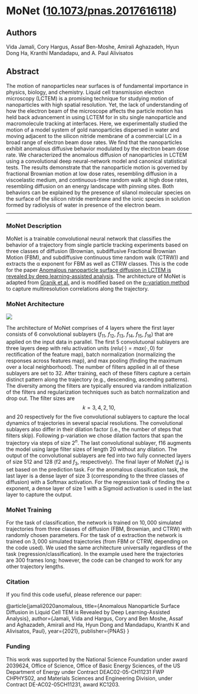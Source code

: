 # MoNet ([10.1073/pnas.2017616118](*))


## Authors

Vida Jamali, Cory Hargus, Assaf Ben-Moshe, Amirali Aghazadeh, Hyun Dong Ha, Kranthi Mandadapu, and A. Paul Alivisatos

## Abstract

The motion of nanoparticles near surfaces is of fundamental importance in physics, biology, and chemistry. Liquid cell transmission electron microscopy (LCTEM) is a promising technique for studying motion of nanoparticles with high spatial resolution. Yet, the lack of understanding of how the electron beam of the microscope affects the particle motion has held back advancement in using LCTEM for in situ single nanoparticle and macromolecule tracking at interfaces. Here, we experimentally studied the motion of a model system of gold nanoparticles dispersed in water and moving adjacent to the silicon nitride membrane of a commercial LC in a broad range of electron beam dose rates. We find that the nanoparticles exhibit anomalous diffusive behavior modulated by the electron beam dose rate. We characterized the anomalous diffusion of nanoparticles in LCTEM using a convolutional deep neural-network model and canonical statistical tests. The results demonstrate that the nanoparticle motion is governed by fractional Brownian motion at low dose rates, resembling diffusion in a viscoelastic medium, and continuous-time random walk at high dose rates, resembling diffusion on an energy landscape with pinning sites. Both behaviors can be explained by the presence of silanol molecular species on the surface of the silicon nitride membrane and the ionic species in solution formed by radiolysis of water in presence of the electron beam.

* * * * * *
### MoNet Description
MoNet is a trainable convolutional neural network that classifies the behavior of a trajectory from single particle tracking experiments based on three classes of diffusion (Brownian, subdiffusive Fractional Brownian Motion (FBM), and subdiffusive continuous time random walk (CTRW)) and extracts the α exponent for FBM as well as CTRW classes. This is the code for the paper [Anomalous nanoparticle surface diffusion in LCTEM is revealed by deep learning-assisted analysis](*). The architecture of MoNet is adapted from [Granik et al.](https://github.com/AnomDiffDB/DB) and is modified based on the [p-variation method](https://journals.aps.org/prl/abstract/10.1103/PhysRevLett.103.180602) to capture multiresolution correlations along the trajectory.

### MoNet Architecture
<img src="https://github.com/vidajamali/MoNet/images/MoNet-arc.png" />

The architecture of MoNet comprises of 4 layers where the first layer consists of 6 convolutional sublayers ($f_{11}$, $f_{12}$, $f_{13}$, $f_{14}$, $f_{15}$, $f_{16}$) that are applied on the input data in parallel. The first $5$ convolutuonal sublayers are three layers deep with relu activation units ($relu(·) = max(·,0)$ for rectification of the feature map), batch normalization (normalizing the responses across features map), and max pooling (finding the maximum over a local neighborhood). The number of filters applied in all of these sublayers are set to $32$. After training, each of these filters capture a certain distinct pattern along the trajectory (e.g., descending, ascending patterns). The diversity among the filters are typically ensured via random initialization of the filters and regularization techniques such as batch normalization and drop out. The filter sizes are $$k = 3, 4, 2, 10,$$ and $20$ respectively for the five convolutional sublayers to capture the local dynamics of trajectories in several spacial resolutions. The convolutional sublayers also differ in their dilation factor (i.e., the number of steps that filters skip). Following p-variation we chose dilation factors that span the trajectory via steps of size $2^n$. The last convolutional sublayer, f16 augments the model using large filter sizes of length $20$ without any dilation. The output of the convolutional sublayers are fed into two fully connected layers of size 512 and 128 (f2 and $f_3$, respectively). The final layer of MoNet ($f_4$) is set based on the prediction task. For the anomalous classification task, the last layer is a dense layer of size $3$ (corresponding to the three classes of diffusion) with a Softmax activation. For the regression task of finding the α exponent, a dense layer of size $1$ with a Sigmoid activation is used in the last layer to capture the output.

### MoNet Training
For the task of classification, the network is trained on $10,000$ simulated trajectories from three classes of diffusion (FBM, Brownian, and CTRW) with randomly chosen parameters. For the task of α extraction the network is trained on $3,000$ simulated trajectories (from FBM or CTRW, depending on the code used). We used the same architecture universally regardless of the task (regression/classification). In the example used here the trajectories are $300$ frames long; however, the code can be changed to work for any other trajectory lengths.

### Citation
If you find this code useful, please reference our paper:

@article{jamali2020anomalous,
  title={Anomalous Nanoparticle Surface Diffusion in Liquid Cell TEM is Revealed by Deep Learning-Assisted Analysis},
  author={Jamali, Vida and Hargus, Cory and Ben Moshe, Assaf and Aghazadeh, Amirali and Ha, Hyun Dong and Mandadapu, Kranthi K and Alivisatos, Paul},
  year={2021},
  publisher={PNAS}
}

### Funding
This work was supported by the National Science Foundation under award 2039624, Office of Science, Office of Basic Energy Sciences, of the US Department of Energy under Contract DEAC02-05-CH11231 FWP CHPHYS02, and Materials Sciences and Engineering Division, under Contract DE-AC02-05CH11231, award KC1203.


